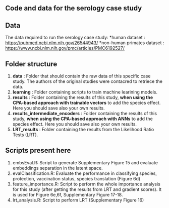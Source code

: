 ## Code and data for the serology case study

## Data
The data required to run the serology case study:
	*human dataset : https://pubmed.ncbi.nlm.nih.gov/26544943/
	*non-human primates dataset : https://www.ncbi.nlm.nih.gov/pmc/articles/PMC6192527/

## Folder structure
1. **data** : Folder that should contain the raw data of this specific case study. The authors of the original studies were contacred to retriece the data.
2. **learning** : Folder containing scripts to train machine learining models.
3. **results** : Folder containing the results of this study, **when using the CPA-based approach with trainable vectors** to add the species effect. Here you should save also your own results.
4. **results_intermediate_encoders** : Folder containing the results of this study, **when using the CPA-based approach with ANNs** to add the species effect. Here you should save also your own results.
5. **LRT_results** : Folder containing the results from the Likelihood Ratio Tests (LRT).

## Scripts present here
1. embsEval.R: Script to generate Supplementary Figure 15 and evaluate embeddings separation in the latent space.
2. evalClassification.R: Evaluate the performance in classifying species, protection, vaccination status, species translation (Figure 6d)
3. feature_importance.R: Script to perform the whole importance analysis for this study (after getting the results from LRT and gradient scores). It is used for Figure 6e,6f, Supplementary Figure 17-18.
4. lrt_analysis.R: Script to perform LRT (Supplementary Figure 16)
